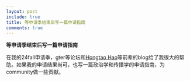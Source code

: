 ```yaml
---
layout: post
include: true
title: 等申请季结束后写一篇申请指南
comments: true
---
```

**等申请季结束后写一篇申请指南**

在我的24fall申请季，gter等论坛和[Hongtao Hao](https://hongtaoh.com/)等前辈的blog给了我很大的帮助。如果我的申请结果尚可，也写一篇政治学和传播学的申请指南，为community做一些贡献。

<br/>

